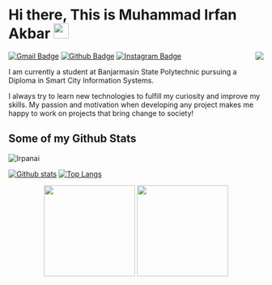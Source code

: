 # Hi there, This is Muhammad Irfan Akbar <img src="https://raw.githubusercontent.com/Irpanai/Irpanai/master/wave.gif" width="30px" height="30px" />

[![Gmail Badge](https://img.shields.io/badge/-muhammadirfnak@gmail.com-c14438?style=flat&logo=Gmail&logoColor=white&link=mailto:muhammadirfnak@gmail.com)](mailto:muhammadirfnak@gmail.com) 
[![Github Badge](https://img.shields.io/badge/-Irpanai-grey?style=flat&logo=github&logoColor=white&link=https://github.com/Irpanai/)](https://www.github.com/Irpanai/) 
[![Instagram Badge](https://img.shields.io/badge/-irpanai_-purple?style=flat&logo=instagram&logoColor=white&link=https://instagram.com/irpanai_/)](https://www.instagram.com/irpanai_/) 
<img align="right" src="https://visitor-badge.laobi.icu/badge?page_id=Irpanai.Irpanai" />
<p align='left'>I am currently a student at Banjarmasin State Polytechnic pursuing a Diploma in Smart City Information Systems.

I always try to learn new technologies to fulfill my curiosity and improve my skills. My passion and motivation when developing any project makes me happy to work on projects that bring change to society!</p>

## Some of my Github Stats
<p align=left> <img src=https://komarev.com/ghpvc/?username=Irpanai alt=Irpanai /> </p>

[![Github stats](https://github-readme-stats.vercel.app/api?username=Irpanai&show_icons=true&include_all_commits=true)](https://github.com/Irpanai/github-readme-stats)
[![Top Langs](https://github-readme-stats.vercel.app/api/top-langs?username=Irpanai&show_icons=true&locale=en&layout=compact)](https://github.com/Irpanai/github-readme-stats)

<p align="center">
  <img height="180em" src="https://github-readme-stats.vercel.app/api?username=rickosong&show_icons=true&theme=radical" align = "center"/>
  <img height="180em" src="https://github-readme-stats.vercel.app/api/top-langs?username=rickosong&show_icons=true&locale=en&layout=compact&theme=radical" align = "center"/>
</p>
